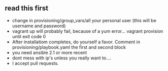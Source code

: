 ## read this first

* change in provisioning/group_vars/all your personal user (this will be username and password)
* vagrant up will probably fail, because of a yum error... vagrant provision until exit code 0
* After installatiom completes, do yourself a favor. Comment in provisioning/playbook.yaml the first and second block
* you need ansible 2.1 or more recent
* dont mess with ip's unless you really want to.... 
* I accept pull requests.